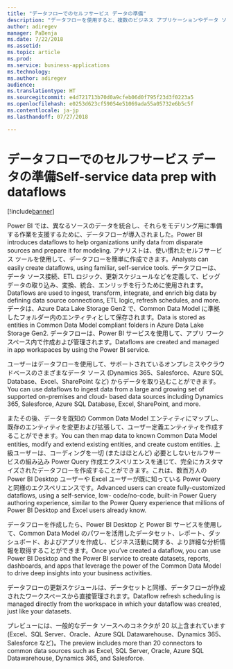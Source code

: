 ```yaml
---
title: "データフローでのセルフサービス データの準備"
description: "データフローを使用すると、複数のビジネス アプリケーションやデータ ソースにまたがったデータからビジネス分析を開発する際の時間、複雑さ、およびコストを削減できます。"
author: adiregev
manager: PaBenja
ms.date: 7/22/2018
ms.assetid: 
ms.topic: article
ms.prod: 
ms.service: business-applications
ms.technology: 
ms.author: adiregev
audience: 
ms.translationtype: HT
ms.sourcegitcommit: e4d721713b70d0a9cfeb06d0f795f23d3f0223a5
ms.openlocfilehash: e0253d623cf59054e51069ada55a05732e6b5c5f
ms.contentlocale: ja-jp
ms.lasthandoff: 07/27/2018

---
```


# <a name="self-service-data-prep-with-dataflows"></a><span data-ttu-id="fad06-103">データフローでのセルフサービス データの準備</span><span class="sxs-lookup"><span data-stu-id="fad06-103">Self-service data prep with dataflows</span></span> 

[!include[banner](../../../includes/banner.md)]

<span data-ttu-id="fad06-104">Power BI では、異なるソースのデータを統合し、それらをモデリング用に準備する作業を支援するために、データフローが導入されました。</span><span class="sxs-lookup"><span data-stu-id="fad06-104">Power BI introduces dataflows to help organizations unify data from disparate sources and prepare it for modeling.</span></span> <span data-ttu-id="fad06-105">アナリストは、使い慣れたセルフサービス ツールを使用して、データフローを簡単に作成できます。</span><span class="sxs-lookup"><span data-stu-id="fad06-105">Analysts can easily create dataflows, using familiar, self-service tools.</span></span> <span data-ttu-id="fad06-106">データフローは、データ ソース接続、ETL ロジック、更新スケジュールなどを定義して、ビッグデータの取り込み、変換、統合、エンリッチを行うために使用されます。</span><span class="sxs-lookup"><span data-stu-id="fad06-106">Dataflows are used to ingest, transform, integrate, and enrich big data by defining data source connections, ETL logic, refresh schedules, and more.</span></span> <span data-ttu-id="fad06-107">データは、Azure Data Lake Storage Gen2 で、Common Data Model に準拠したフォルダー内のエンティティとして保存されます。</span><span class="sxs-lookup"><span data-stu-id="fad06-107">Data is stored as entities in Common Data Model compliant folders in Azure Data Lake Storage Gen2.</span></span> <span data-ttu-id="fad06-108">データフローは、Power BI サービスを使用して、アプリ ワークスペース内で作成および管理されます。</span><span class="sxs-lookup"><span data-stu-id="fad06-108">Dataflows are created and managed in app workspaces by using the Power BI service.</span></span>   

<span data-ttu-id="fad06-109">ユーザーはデータフローを使用して、サポートされているオンプレミスやクラウドベースのさまざまなデータ ソース (Dynamics 365、Salesforce、Azure SQL Database、Excel、SharePoint など) からデータを取り込むことができます。</span><span class="sxs-lookup"><span data-stu-id="fad06-109">You can use dataflows to ingest data from a large and growing set of supported on-premises and cloud- based data sources including Dynamics 365, Salesforce, Azure SQL Database, Excel, SharePoint, and more.</span></span>

<span data-ttu-id="fad06-110">またその後、データを既知の Common Data Model エンティティにマップし、既存のエンティティを変更および拡張して、ユーザー定義エンティティを作成することができます。</span><span class="sxs-lookup"><span data-stu-id="fad06-110">You can then map data to known Common Data Model entities, modify and extend existing entities, and create custom entities.</span></span> <span data-ttu-id="fad06-111">上級ユーザーは、コーディングを一切 (またはほとんど) 必要としないセルフサービスの組み込み Power Query 作成エクスペリエンスを通じて、完全にカスタマイズされたデータフローを作成することができます。これは、数百万人の Power BI Desktop ユーザーや Excel ユーザーが既に知っている Power Query と同様のエクスペリエンスです。</span><span class="sxs-lookup"><span data-stu-id="fad06-111">Advanced users can create fully-customized dataflows, using a self-service, low- code/no-code, built-in Power Query authoring experience, similar to the Power Query experience that millions of Power BI Desktop and Excel users already know.</span></span>  

<span data-ttu-id="fad06-112">データフローを作成したら、Power BI Desktop と Power BI サービスを使用して、Common Data Model のパワーを活用したデータセット、レポート、ダッシュボード、およびアプリを作成し、ビジネス活動に関する、より詳細な分析情報を取得することができます。</span><span class="sxs-lookup"><span data-stu-id="fad06-112">Once you’ve created a dataflow, you can use Power BI Desktop and the Power BI service to create datasets, reports, dashboards, and apps that leverage the power of the Common Data Model to drive deep insights into your business activities.</span></span> 

<span data-ttu-id="fad06-113">データフローの更新スケジュールは、データセットと同様、データフローが作成されたワークスペースから直接管理されます。</span><span class="sxs-lookup"><span data-stu-id="fad06-113">Dataflow refresh scheduling is managed directly from the workspace in which your dataflow was created, just like your datasets.</span></span> 

<span data-ttu-id="fad06-114">プレビューには、一般的なデータ ソースへのコネクタが 20 以上含まれています (Excel、SQL Server、Oracle、Azure SQL Datawarehouse、Dynamics 365、Salesforce など)。</span><span class="sxs-lookup"><span data-stu-id="fad06-114">The preview includes more than 20 connectors to common data sources such as Excel, SQL Server, Oracle, Azure SQL Datawarehouse, Dynamics 365, and Salesforce.</span></span> 


